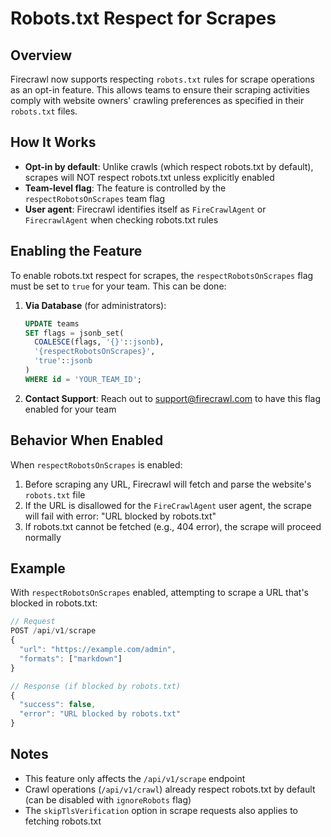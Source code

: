 # Robots.txt Respect for Scrapes

## Overview

Firecrawl now supports respecting `robots.txt` rules for scrape operations as an opt-in feature. This allows teams to ensure their scraping activities comply with website owners' crawling preferences as specified in their `robots.txt` files.

## How It Works

- **Opt-in by default**: Unlike crawls (which respect robots.txt by default), scrapes will NOT respect robots.txt unless explicitly enabled
- **Team-level flag**: The feature is controlled by the `respectRobotsOnScrapes` team flag
- **User agent**: Firecrawl identifies itself as `FireCrawlAgent` or `FirecrawlAgent` when checking robots.txt rules

## Enabling the Feature

To enable robots.txt respect for scrapes, the `respectRobotsOnScrapes` flag must be set to `true` for your team. This can be done:

1. **Via Database** (for administrators):
   ```sql
   UPDATE teams
   SET flags = jsonb_set(
     COALESCE(flags, '{}'::jsonb),
     '{respectRobotsOnScrapes}',
     'true'::jsonb
   )
   WHERE id = 'YOUR_TEAM_ID';
   ```

2. **Contact Support**: Reach out to support@firecrawl.com to have this flag enabled for your team

## Behavior When Enabled

When `respectRobotsOnScrapes` is enabled:

1. Before scraping any URL, Firecrawl will fetch and parse the website's `robots.txt` file
2. If the URL is disallowed for the `FireCrawlAgent` user agent, the scrape will fail with error: "URL blocked by robots.txt"
3. If robots.txt cannot be fetched (e.g., 404 error), the scrape will proceed normally

## Example

With `respectRobotsOnScrapes` enabled, attempting to scrape a URL that's blocked in robots.txt:

```javascript
// Request
POST /api/v1/scrape
{
  "url": "https://example.com/admin",
  "formats": ["markdown"]
}

// Response (if blocked by robots.txt)
{
  "success": false,
  "error": "URL blocked by robots.txt"
}
```

## Notes

- This feature only affects the `/api/v1/scrape` endpoint
- Crawl operations (`/api/v1/crawl`) already respect robots.txt by default (can be disabled with `ignoreRobots` flag)
- The `skipTlsVerification` option in scrape requests also applies to fetching robots.txt